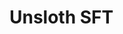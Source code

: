 # Unsloth SFT


<div style="height:320px">
<canvas data-chart='{
  "type": "line",
  "data": {
    "labels": ["Jan", "Feb", "Mar", "Apr", "May", "Jun", "Jul", "Aug", "Sep", "Oct", "Nov", "Dec"],
    "datasets": [
      {
        "label": "Visitors",
        "data": [1200, 1350, 1280, 1500, 1750, 1900, 2100, 2300, 2250, 2400, 2500, 2700],
        "tension": 0.35,
        "fill": false
      },
      {
        "label": "Signups",
        "data": [80, 95, 110, 150, 200, 220, 260, 280, 270, 300, 320, 350],
        "tension": 0.35,
        "fill": false
      }
    ]
  },
  "options": {
    "plugins": {
      "legend": { "position": "top" },
      "title": { "display": true, "text": "Website Performance in 2025" }
    },
    "interaction": { "mode": "index", "intersect": false },
    "scales": {
      "y": { "beginAtZero": true, "title": { "display": true, "text": "Count" } },
      "x": { "title": { "display": true, "text": "Month" } }
    }
  }
}'></canvas>
</div>
